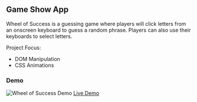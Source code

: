 ## Game Show App
Wheel of Success is a guessing game where players will click letters from an onscreen keyboard to guess a random phrase. Players can also use their keyboards to select letters.

Project Focus:
- DOM Manipulation
- CSS Animations 

### Demo
![Wheel of Success Demo](demo/gameshowDemo.gif)
<a href="https://kevinreber.github.io/Game-Show/">Live Demo</a>
